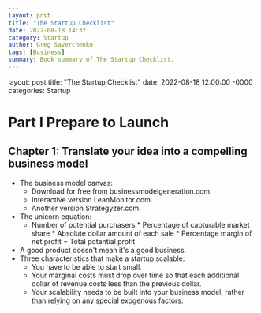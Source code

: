 ```yaml
---
layout: post
title: "The Startup Checklist"
date: 2022-08-18 14:32
category: Startup
author: Greg Saverchenko
tags: [Business]
summary: Book summary of The Startup Checklist.
---
```

layout: post
title: "The Startup Checklist"
date: 2022-08-18 12:00:00 -0000
categories: Startup
# Part I Prepare to Launch

## Chapter 1: Translate your idea into a compelling business model

- The business model canvas:
	- Download for free from businessmodelgeneration.com.
	- Interactive version LeanMonitor.com.
	- Another version Strategyzer.com.
- The unicorn equation:
	- Number of potential purchasers * Percentage of capturable market share * Absolute dollar amount of each sale * Percentage margin of net profit = Total potential profit
- A good product doesn't mean it's a good business.
- Three characteristics that make a startup scalable:
	- You have to be able to start small.
	- Your marginal costs must drop over time so that each additional dollar of revenue costs less than the previous dollar.
	- Your scalability needs to be built into your business model, rather than relying on any special exogenous factors.